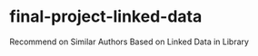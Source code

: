 final-project-linked-data
=========================

Recommend on Similar Authors Based on Linked Data in Library

